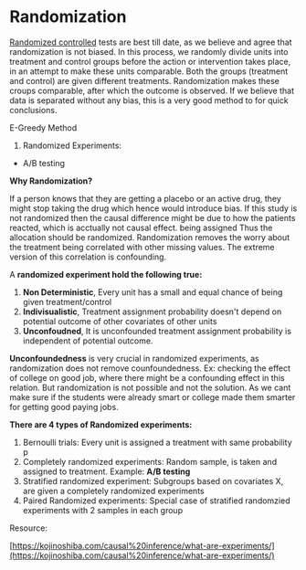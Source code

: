# Randomization

[Randomized controlled](https://en.wikipedia.org/wiki/Randomized_controlled_trial) tests are best till date, as we believe and agree that randomization is not biased. In this process, we randomly divide units into treatment and control groups before the action or intervention takes place, in an attempt to make these units comparable. Both the groups  \(treatment and control\) are given different treatments. Randomization makes these croups comparable, after which the outcome is observed. If we believe that data is separated without any bias, this is a very good method to for quick conclusions.

E-Greedy Method

1. Randomized Experiments:

*  A/B testing

**Why Randomization?**

If a person knows that they are getting a placebo or an active drug, they might stop taking the drug which hence would introduce bias. If this study is not randomized then the causal difference might be due to how the patients reacted, which is acctually not causal effect. being assigned Thus the allocation should be randomized. Randomization removes the worry about the treatment being correlated with other missing values. The extreme version of this correlation is confounding.  

A **randomized experiment hold the following true:**

1. **Non Deterministic**, Every unit has a small and equal chance of being given treatment/control
2. **Indivisualistic**, Treatment assignment probability doesn't depend on potential outcome of other covariates of other units
3. **Unconfoudned**, It is unconfounded treatment assignment probability is independent of potential outcome.

**Unconfoundedness** is very crucial in randomized experiments, as randomization does not remove counfoundedness. Ex: checking the effect of college on good job, where there might be a confounding effect in this relation. But randomization is not possible and not the solution. As we cant make sure if the students were already smart or college made them smarter for getting good paying jobs.

**There are 4 types of Randomized experiments:**

1. Bernoulli trials: Every unit is assigned a treatment with same probability p
2. Completely randomized experiments: Random sample, is taken and assigned to treatment. Example: **A/B testing** 
3. Stratified randomized experiment: Subgroups based on covariates X, are given a completely randomized experiments
4. Paired Randomized experiments: Special case of stratified randomzied experiments with 2 samples in each group 





Resource: 

[https://kojinoshiba.com/causal%20inference/what-are-experiments/](https://kojinoshiba.com/causal%20inference/what-are-experiments/)


